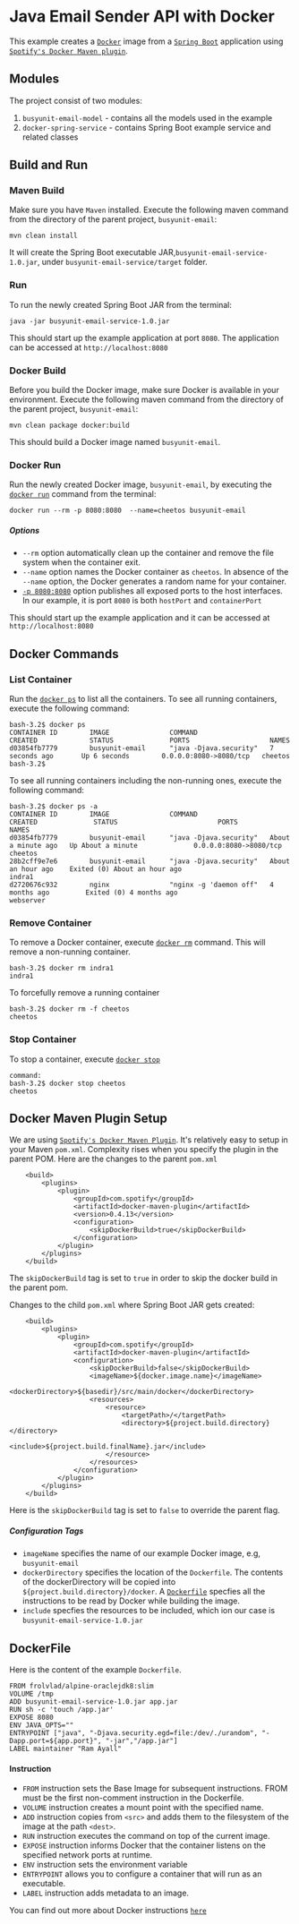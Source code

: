 
Java Email Sender API with Docker
==================================
This example creates a [`Docker`](https://www.docker.com/) image from a [`Spring Boot`](https://projects.spring.io/spring-boot/) 
application using [`Spotify's Docker Maven plugin`](https://github.com/spotify/docker-maven-plugin).

## Modules
The project consist of two modules:

1. `busyunit-email-model` - contains all the models used in the example
2. `docker-spring-service` - contains Spring Boot example service and related classes

## Build and Run
### Maven Build
Make sure you have `Maven` installed. Execute the following maven command from the directory of the 
parent project, `busyunit-email`:
```
mvn clean install
```
It will create the Spring Boot executable JAR,`busyunit-email-service-1.0.jar`, under `busyunit-email-service/target` 
folder.

### Run
To run the newly created Spring Boot JAR from the terminal:
```
java -jar busyunit-email-service-1.0.jar
```
This should start up the example application at port `8080`. The application can be accessed at `http://localhost:8080`

### Docker Build
Before you build the Docker image, make sure Docker is available in your environment.
Execute the following maven command from the directory of the parent project, `busyunit-email`:
```
mvn clean package docker:build
```
This should build a Docker image named `busyunit-email`.

### Docker Run
Run the newly created Docker image, `busyunit-email`, by executing the 
[`docker run`](https://docs.docker.com/engine/reference/run/) command from the terminal:
```
docker run --rm -p 8080:8080  --name=cheetos busyunit-email
```
##### Options
* `--rm` option automatically clean up the container and remove the file system when the container exit.
* `--name` option names the Docker container as `cheetos`. In absence of the `--name` option, the Docker generates a 
random name for your container.
* [`-p 8080:8080`](https://docs.docker.com/engine/reference/run/#expose-incoming-ports) option publishes all 
exposed ports to the host interfaces. In our example, it is port `8080` is both `hostPort` and `containerPort` 

This should start up the example application and it can be accessed at `http://localhost:8080`

## Docker Commands
### List Container
Run the [`docker ps`](https://docs.docker.com/v1.11/engine/reference/commandline/ps/) to list all the containers.
To see all running containers, execute the following command:
```
bash-3.2$ docker ps
CONTAINER ID        IMAGE               COMMAND                  CREATED             STATUS              PORTS                    NAMES
d03854fb7779        busyunit-email      "java -Djava.security"   7 seconds ago       Up 6 seconds        0.0.0.0:8080->8080/tcp   cheetos
bash-3.2$ 
```
To see all running containers including the non-running ones, execute the following command:
```
bash-3.2$ docker ps -a
CONTAINER ID        IMAGE               COMMAND                  CREATED              STATUS                         PORTS                    NAMES
d03854fb7779        busyunit-email      "java -Djava.security"   About a minute ago   Up About a minute              0.0.0.0:8080->8080/tcp   cheetos
28b2cff9e7e6        busyunit-email      "java -Djava.security"   About an hour ago    Exited (0) About an hour ago                            indra1
d2720676c932        nginx               "nginx -g 'daemon off"   4 months ago         Exited (0) 4 months ago                                 webserver
```

### Remove Container
To remove a Docker container, execute [`docker rm`](https://docs.docker.com/v1.11/engine/reference/commandline/rm/) 
command. This will remove a non-running container.
```
bash-3.2$ docker rm indra1
indra1 
```
To forcefully remove a running container
```
bash-3.2$ docker rm -f cheetos
cheetos
```

### Stop Container
To stop a container, execute [`docker stop`](https://docs.docker.com/v1.11/engine/reference/commandline/stop/)
```
command:
bash-3.2$ docker stop cheetos
cheetos
```

## Docker Maven Plugin Setup
We are using [`Spotify's Docker Maven Plugin`](https://github.com/spotify/docker-maven-plugin). It's relatively easy to
setup in your Maven `pom.xml`. Complexity rises when you specify the plugin in the parent POM. Here are the changes to
the parent `pom.xml`
```
    <build>
        <plugins>
            <plugin>
                <groupId>com.spotify</groupId>
                <artifactId>docker-maven-plugin</artifactId>
                <version>0.4.13</version>
                <configuration>
                    <skipDockerBuild>true</skipDockerBuild>
                </configuration>
            </plugin>
        </plugins>
    </build>
```
The `skipDockerBuild` tag is set to `true` in order to skip the docker build in the parent pom.

Changes to the child `pom.xml` where Spring Boot JAR gets created:
```
    <build>
        <plugins>
            <plugin>
                <groupId>com.spotify</groupId>
                <artifactId>docker-maven-plugin</artifactId>
                <configuration>
                    <skipDockerBuild>false</skipDockerBuild>
                    <imageName>${docker.image.name}</imageName>
                    <dockerDirectory>${basedir}/src/main/docker</dockerDirectory>
                    <resources>
                        <resource>
                            <targetPath>/</targetPath>
                            <directory>${project.build.directory}</directory>
                            <include>${project.build.finalName}.jar</include>
                        </resource>
                    </resources>
                </configuration>
            </plugin>
        </plugins>
    </build>
```
Here is the `skipDockerBuild` tag is set to `false` to override the parent flag.

##### Configuration Tags
* `imageName` specifies the name of our example Docker image, e.g, `busyunit-email`
* `dockerDirectory` specifies the location of the `Dockerfile`. The contents of the dockerDirectory will be 
copied into `${project.build.directory}/docker`. A [`Dockerfile`](https://docs.docker.com/engine/reference/builder/)
specfies all the instructions to be read by Docker while building the image.
* `include` specfies the resources to be included, which ion our case is `busyunit-email-service-1.0.jar`

## DockerFile
Here is the content of the example `Dockerfile`.
```
FROM frolvlad/alpine-oraclejdk8:slim
VOLUME /tmp
ADD busyunit-email-service-1.0.jar app.jar
RUN sh -c 'touch /app.jar'
EXPOSE 8080
ENV JAVA_OPTS=""
ENTRYPOINT ["java", "-Djava.security.egd=file:/dev/./urandom", "-Dapp.port=${app.port}", "-jar","/app.jar"]
LABEL maintainer "Ram Ayall"
```

#### Instruction
* `FROM` instruction sets the Base Image for subsequent instructions. FROM must be the first non-comment 
instruction in the Dockerfile.
* `VOLUME` instruction creates a mount point with the specified name.
* `ADD` instruction copies from `<src>` and adds them to the filesystem of the image at the path `<dest>`.
* `RUN` instruction executes the command on top of the current image.
* `EXPOSE` instruction informs Docker that the container listens on the specified network ports at runtime.
* `ENV` instruction sets the environment variable
* `ENTRYPOINT` allows you to configure a container that will run as an executable.
* `LABEL` instruction adds metadata to an image.

You can find out more about Docker instructions [`here`](https://docs.docker.com/engine/reference/builder/#usage)

[travis-badge]: https://travis-ci.org/indrabasak/busyunit-email.svg?branch=master
[travis-badge-url]: https://travis-ci.org/indrabasak/busyunit-email/
